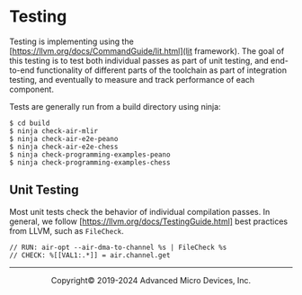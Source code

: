 
# Testing

Testing is implementing using the [https://llvm.org/docs/CommandGuide/lit.html](lit framework).  The goal of this testing is to test both individual passes as part of unit testing, and end-to-end functionality of different parts of the toolchain as part of integration testing, and eventually to measure and track performance of each component.

Tests are generally run from a build directory using ninja:
```
$ cd build
$ ninja check-air-mlir
$ ninja check-air-e2e-peano
$ ninja check-air-e2e-chess
$ ninja check-programming-examples-peano
$ ninja check-programming-examples-chess
```

## Unit Testing

Most unit tests check the behavior of individual compilation passes.  In general, we follow [https://llvm.org/docs/TestingGuide.html] best practices from LLVM, such as `FileCheck`.

```
// RUN: air-opt --air-dma-to-channel %s | FileCheck %s
// CHECK: %[[VAL1:.*]] = air.channel.get
```

-----

<p align="center">Copyright&copy; 2019-2024 Advanced Micro Devices, Inc.</p>